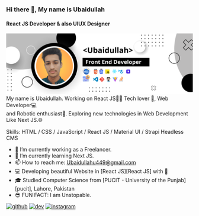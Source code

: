 ### Hi there 👋, My name is Ubaidullah
#### React JS Developer & also UIUX Designer
<img src="Banner.png" alt="Girl in a jacket" >
My name is Ubaidullah. Working on React JS👨‍💻 Tech lover 🤖, Web Developer💻 <br> and Robotic enthusiast🤖. Exploring new technologies in Web Development <br> Like Next JS.🌐

Skills: HTML / CSS / JavaScript / React JS / Material UI / Strapi Headless CMS




- 🔭 I’m currently working as a Freelancer. 
- 🌱 I’m currently learning Next JS. 
- 📫 How to reach me: Ubaidullahu449@gmail.com 
- 💻 Developing beautiful Website in [React JS][React JS] with 💙
- 🎓 Studied Computer Science from [PUCIT - University of the Punjab][pucit], Lahore, Pakistan
- 😎 FUN FACT: I am Unstopable.


[<img src='https://cdn.jsdelivr.net/npm/simple-icons@3.0.1/icons/github.svg' alt='github' height='40'>](https://github.com/ranaubaidullah)  [<img src='https://cdn.jsdelivr.net/npm/simple-icons@3.0.1/icons/dev-dot-to.svg' alt='dev' height='40'>](https://dev.to/ubaidullah)  [<img src='https://cdn.jsdelivr.net/npm/simple-icons@3.0.1/icons/instagram.svg' alt='instagram' height='40'>](https://www.instagram.com/ranaubaidullah_/)  


